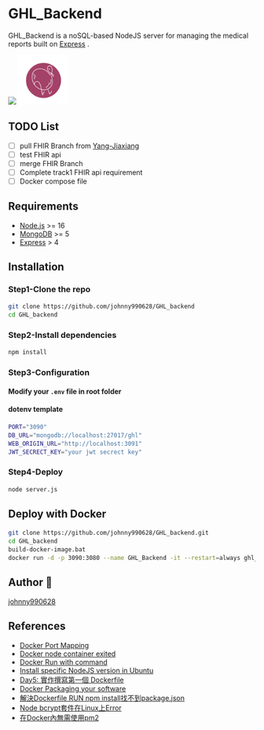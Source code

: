 # GHL_Backend
GHL_Backend is a noSQL-based NodeJS server for managing the medical reports built on [Express](https://expressjs.com/zh-tw/) .

![](https://github.com/johnny990628/GHL_Frontend/blob/master/public/ghl.gif)
<img src="https://github.com/johnny990628/GHL_Frontend/blob/master/public/logo.png" width="20%" />

## TODO List
- [ ] pull FHIR Branch from [Yang-Jiaxiang](https://github.com/Yang-Jiaxiang/GHL_BackendToFHIR)
- [ ] test FHIR api
- [ ] merge FHIR Branch
- [ ] Complete track1 FHIR api requirement
- [ ] Docker compose file

## Requirements
- [Node.js](https://nodejs.org/zh-tw/download/) >= 16
- [MongoDB](https://www.mongodb.com/) >= 5
- [Express](https://expressjs.com/zh-tw/) > 4

## Installation
### Step1-Clone the repo
```bash
git clone https://github.com/johnny990628/GHL_backend
cd GHL_backend
```

### Step2-Install dependencies
```bash
npm install
```

### Step3-Configuration

#### Modify your `.env` file in root folder

#### dotenv template
```bash
PORT="3090"
DB_URL="mongodb://localhost:27017/ghl"
WEB_ORIGIN_URL="http://localhost:3091"
JWT_SECRECT_KEY="your jwt secrect key"
```

### Step4-Deploy
```bash
node server.js
```

## Deploy with Docker
```bash
git clone https://github.com/johnny990628/GHL_backend.git
cd GHL_backend
build-docker-image.bat
docker run -d -p 3090:3080 --name GHL_Backend -it --restart=always ghl_backend
```

## Author 🎉
[johnny990628](https://github.com/johnny990628)

## References
+ [Docker Port Mapping](https://www.baeldung.com/linux/assign-port-docker-container#:~:text=Port%20mapping%20is%20used%20to,redirected%20into%20the%20Docker%20container.)
+ [Docker node container exited](https://stackoverflow.com/questions/44288504/why-is-my-docker-node-container-exiting)
+ [Docker Run with command](https://docs.docker.com/engine/reference/commandline/run/)
+ [Install specific NodeJS version in Ubuntu](https://www.educative.io/answers/how-to-install-nodejs-on-ubuntu)
+ [Day5: 實作撰寫第一個 Dockerfile](https://ithelp.ithome.com.tw/articles/10191016)
+ [Docker Packaging your software](https://docs.docker.com/build/building/packaging/)
+ [解決Dockerfile RUN npm install找不到package.json](https://ithelp.ithome.com.tw/articles/10204227)
+ [Node bcrypt套件在Linux上Error](https://stackoverflow.com/questions/15809611/bcrypt-invalid-elf-header-when-running-node-app)
+ [在Docker內無需使用pm2](https://stackoverflow.com/questions/51191378/what-is-the-point-of-using-pm2-and-docker-together)